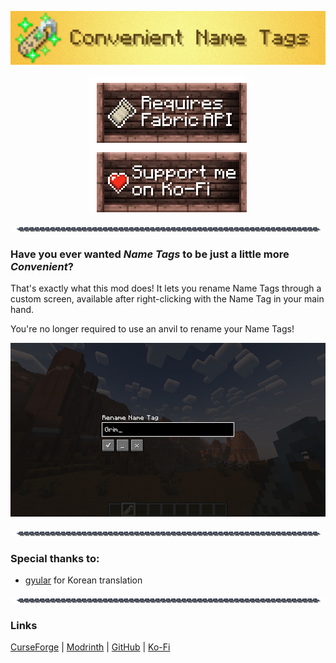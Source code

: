 ![Convenient Name Tags](https://github.com/mim1q/ConvenientNameTags/blob/master/project/logo.jpg?raw=true)

<center>

[![Requires Fabric API](https://raw.githubusercontent.com/mim1q/ModPageAssets/main/badges/fabric-api.png)](https://modrinth.com/mod/fabric-api)
[![Support me on Ko-Fi](https://raw.githubusercontent.com/mim1q/ModPageAssets/main/badges/ko-fi.png)](https://ko-fi.com/mim1q)

</center>

![Chain separator](https://raw.githubusercontent.com/mim1q/ModPageAssets/main/separators/chain.png)

### Have you ever wanted *Name Tags* to be just a little more *Convenient*?

That's exactly what this mod does! It lets you rename Name Tags through a custom screen,
available after right-clicking with the Name Tag in your main hand.

You're no longer required to use an anvil to rename your Name Tags!

![Screenshot](https://raw.githubusercontent.com/mim1q/ConvenientNameTags/master/project/screenshot.jpg)

![Chain separator](https://raw.githubusercontent.com/mim1q/ModPageAssets/main/separators/chain.png)

### Special thanks to:

- [gyular](https://github.com/gyular) for Korean translation

![Chain separator](https://raw.githubusercontent.com/mim1q/ModPageAssets/main/separators/chain.png)

### Links
[CurseForge](https://www.curseforge.com/minecraft/mc-mods/convenient-name-tags) | 
[Modrinth](https://modrinth.com/mod/convenient-name-tags) |
[GitHub](https://github.com/mim1q/ConvenientNameTags) |
[Ko-Fi](https://ko-fi.com/mim1q)
